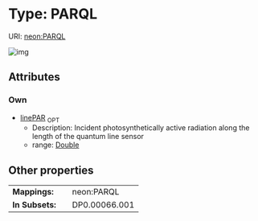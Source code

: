 
# Type: PARQL




URI: [neon:PARQL](https://data.neonscience.org/PARQL)


![img](http://yuml.me/diagram/nofunky;dir:TB/class/[PARQL&#124;linePAR:double%20%3F])

## Attributes


### Own

 * [linePAR](linePAR.md)  <sub>OPT</sub>
    * Description: Incident photosynthetically active radiation along the length of the quantum line sensor
    * range: [Double](types/Double.md)

## Other properties

|  |  |  |
| --- | --- | --- |
| **Mappings:** | | neon:PARQL |
| **In Subsets:** | | DP0.00066.001 |

